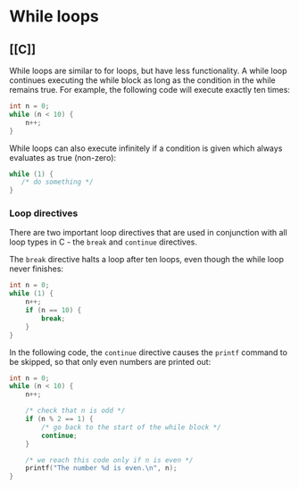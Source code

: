 # While loops
[[C]]
---

While loops are similar to for loops, but have less functionality. A while loop continues executing the while block as long as the condition in the while remains true. For example, the following code will execute exactly ten times:

```c
int n = 0;
while (n < 10) {
    n++;
}
```

While loops can also execute infinitely if a condition is given which always evaluates as true (non-zero):

```c
while (1) {
   /* do something */
}
```

### Loop directives

There are two important loop directives that are used in conjunction with all loop types in C - the `break` and `continue` directives.

The `break` directive halts a loop after ten loops, even though the while loop never finishes:

```c
int n = 0;
while (1) {
    n++;
    if (n == 10) {
        break;
    }
}
```

In the following code, the `continue` directive causes the `printf` command to be skipped, so that only even numbers are printed out:

```c
int n = 0;
while (n < 10) {
    n++;

    /* check that n is odd */
    if (n % 2 == 1) {
        /* go back to the start of the while block */
        continue;
    }

    /* we reach this code only if n is even */
    printf("The number %d is even.\n", n);
}
```